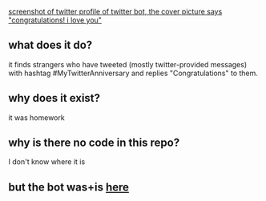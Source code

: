 [screenshot of twitter profile of twitter bot, the cover picture says "congratulations! i love you"](../master/beep.png)
## what does it do?
it finds strangers who have tweeted (mostly twitter-provided messages) with hashtag #MyTwitterAnniversary and replies "Congratulations" to them.
## why does it exist?
it was homework
## why is there no code in this repo?
I don't know where it is
## but the bot was+is [here](https://twitter.com/Beep_CongratBot)
